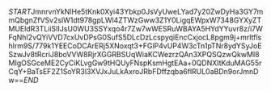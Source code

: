 $START$JmnrvnYkNlHe5tKnk0Xyi43Ybkp0JsVyUweLYad7y20ZwDyHa3GY7mmQbgnZfVSv2slW1dt978gpLWl4ZTWzGww3Z1Y0LigqEWpxW7348GYXyZTMUEldR3TLiiSIIJsU0WU3SSYxqo4r7Zw7wWESRuWBAYA5HYdYYuvr8z/i7WFqNhI2vQYiVVD7cxUvDPsG0SufS5DLcDzLcspyqiEncCxjocL8pgm9j+mrltflshlrm9S/779k1YEECoDCArERj5XNoxqt3+FGlP4vUP4W3cTn1pTNr8ydYSyJoESzwJv8tRcriJ8boVVW8RjrXGGRBSUqWiaKCWezrzQAn3XPQSQzwQkwMI8MIgOSGceME2CyCiKLvgGw9tHQUyFNspKsmHgtEAa+0QDNXItKduMAG55rCqY+BaTsEF2Z1SoYR3l3XVJxJuLkAxroJRbFDffzqba6flRUL0aBDn9orJmnDw==$END$